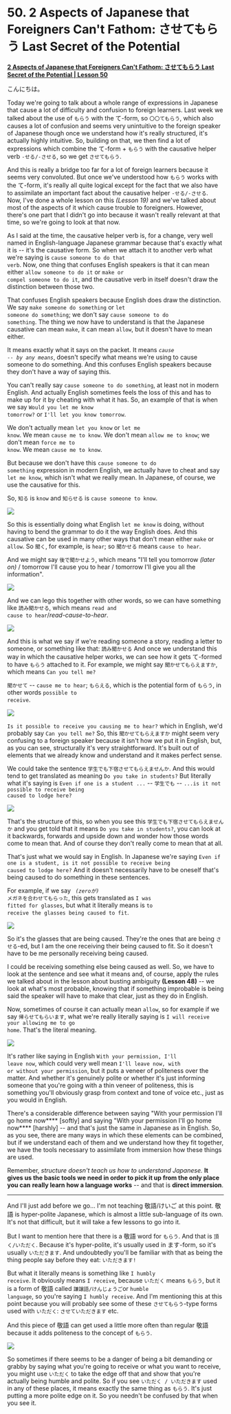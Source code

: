# **50. 2 Aspects of Japanese that Foreigners Can't Fathom: させてもらう Last Secret of the Potential**

[**2 Aspects of Japanese that Foreigners Can't Fathom: させてもらう Last Secret of the Potential | Lesson 50**](https://www.youtube.com/watch?v=r2j1o9wj2oA&list=PLg9uYxuZf8x_A-vcqqyOFZu06WlhnypWj&index=52&pp=iAQB)

こんにちは。

Today we're going to talk about a whole range of expressions in Japanese that cause a lot of difficulty and confusion to foreign learners. Last week we talked about the use of <code>もらう</code> with the て-form, so <code>〇〇てもらう</code>, which also causes a lot of confusion and seems very unintuitive to the foreign speaker of Japanese though once we understand how it's really structured, it's actually highly intuitive. So, building on that, we then find a lot of expressions which combine the て-form + <code>もらう</code> with the causative helper verb <code>-せる/-させる</code>, so we get <code>させてもらう</code>.

And this is really a bridge too far for a lot of foreign learners because it seems very convoluted. But once we've understood how <code>もらう</code> works with the て-form, it's really all quite logical except for the fact that we also have to assimilate an important fact about the causative helper <code>-せる/-させる</code>. Now, I've done a whole lesson on this *(Lesson 19)* and we've talked about most of the aspects of it which cause trouble to foreigners. However, there's one part that I didn't go into because it wasn't really relevant at that time, so we're going to look at that now.

As I said at the time, the causative helper verb is, for a change, very well named in English-language Japanese grammar because that's exactly what it is -- it's the causative form. So when we attach it to another verb what we're saying is <code>cause someone to do that verb</code>. Now, one thing that confuses English speakers is that it can mean either <code>allow someone to do it</code> or <code>make or compel someone to do it</code>, and the causative verb in itself doesn't draw the distinction between those two.

That confuses English speakers because English does draw the distinction. We say <code>make someone do something</code> or <code>let someone do something</code>; we don't say <code>cause someone to do something</code>. The thing we now have to understand is that the Japanese causative can mean <code>make</code>, it can mean <code>allow</code>, but it doesn't have to mean either.

It means exactly what it says on the packet. It means <code>*cause -- by any means*</code>, doesn't specify what means we're using to cause someone to do something. And this confuses English speakers because they don't have a way of saying this.

You can't really say <code>cause someone to do something</code>, at least not in modern English. And actually English sometimes feels the loss of this and has to make up for it by cheating with what it has. So, an example of that is when we say <code>Would you let me know tomorrow?</code> or <code>I'll let you know tomorrow</code>.

We don't actually mean <code>let you know</code> or <code>let me know</code>. We mean <code>cause me to know</code>. We don't mean <code>allow me to know</code>; we don't mean <code>force me to know</code>. We mean <code>cause me to know</code>.

But because we don't have this <code>cause someone to do something</code> expression in modern English, we actually have to cheat and say <code>let me know</code>, which isn't what we really mean. In Japanese, of course, we use the causative for this.

So, <code>知る</code> is <code>know</code> and <code>知らせる</code> is <code>cause someone to know</code>.

![](../media/image543.webp)

So this is essentially doing what English <code>let me know</code> is doing, without having to bend the grammar to do it the way English does. And this causative can be used in many other ways that don't mean either <code>make</code> or <code>allow</code>. So <code>聞く</code>, for example, is <code>hear</code>; so <code>聞かせる</code> means <code>cause to hear</code>.

And we might say <code>後で聞かせよう</code>, which means "I'll tell you tomorrow *(later on)* / tomorrow I'll cause you to hear / tomorrow I'll give you all the information".

![](../media/image682.webp)

And we can lego this together with other words, so we can have something like <code>読み聞かせる</code>, which means <code>read and cause to hear</code>/*read-cause-to-hear*.

![](../media/image666.webp)

And this is what we say if we're reading someone a story, reading a letter to someone, or something like that: <code>読み聞かせる</code> And once we understand this way in which the causative helper works, we can see how it gets て-formed to have <code>もらう</code> attached to it. For example, we might say <code>聞かせてもらえますか</code>, which means <code>Can you tell me?</code>

<code>聞かせて</code> -- <code>cause me to hear</code>; <code>もらえる</code>, which is the potential form of <code>もらう</code>, in other words <code>possible to receive</code>.

![](../media/image1101.webp)

<code>Is it possible to receive you causing me to hear?</code> which in English, we'd probably say <code>Can you tell me?</code> So, this <code>聞かせてもらえますか</code> might seem very confusing to a foreign speaker because it isn't how we put it in English, but, as you can see, structurally it's very straightforward. It's built out of elements that we already know and understand and it makes perfect sense.

We could take the sentence <code>学生でも下宿させてもらえませんか</code>. And this would tend to get translated as meaning <code>Do you take in students?</code> But literally what it's saying is <code>Even if one is a student ...</code> -- <code>学生でも</code> -- <code>...is it not possible to receive being caused to lodge here?</code>

![](../media/image133.webp)

That's the structure of this, so when you see this <code>学生でも下宿させてもらえませんか</code> and you get told that it means <code>Do you take in students?</code>, you can look at it backwards, forwards and upside down and wonder how those words come to mean that. And of course they don't really come to mean that at all.

That's just what we would say in English. In Japanese we're saying <code>Even if one is a student, is it not possible to receive being caused to lodge here?</code> And it doesn't necessarily have to be oneself that's being caused to do something in these sentences.

For example, if we say <code> *(zeroが)* メガネを合わせてもらった</code>, this gets translated as <code>I was fitted for glasses</code>, but what it literally means is <code>to receive the glasses being caused to fit</code>.

![](../media/image954.webp)

So it's the glasses that are being caused. They're the ones that are being <code>させる</code>-ed, but I am the one receiving their being caused to fit. So it doesn't have to be me personally receiving being caused.

I could be receiving something else being caused as well. So, we have to look at the sentence and see what it means and, of course, apply the rules we talked about in the lesson about busting ambiguity **(Lesson 48)** -- we look at what's most probable, knowing that if something improbable is being said the speaker will have to make that clear, just as they do in English.

Now, sometimes of course it can actually mean <code>allow</code>, so for example if we say <code>帰らせてもらいます</code>, what we're really literally saying is <code>I will receive your allowing me to go home</code>. That's the literal meaning.

![](../media/image1134.webp)

It's rather like saying in English <code>With your permission, I'll leave now</code>, which could very well mean <code>I'll leave now, with or without your permission</code>, but it puts a veneer of politeness over the matter. And whether it's genuinely polite or whether it's just informing someone that you're going with a thin veneer of politeness, this is something you'll obviously grasp from context and tone of voice etc., just as you would in English.

There's a considerable difference between saying "With your permission I'll go home now**** \[softly\] and saying "With your permission I'll go home now**** \[harshly\] -- and that's just the same in Japanese as in English. So, as you see, there are many ways in which these elements can be combined, but if we understand each of them and we understand how they fit together, we have the tools necessary to assimilate from immersion how these things are used.

Remember, *structure doesn't teach us how to understand Japanese.* **It gives us the basic tools we need in order to pick it up from the only place you can** **really learn how a language works** -- and that is **direct immersion**.

---

And I'll just add before we go... I'm not teaching 敬語/けいご at this point. 敬語 is hyper-polite Japanese, which is almost a little sub-language of its own. It's not that difficult, but it will take a few lessons to go into it.

But I want to mention here that there is a 敬語 word for <code>もらう</code>. And that is <code>頂く/いただく</code>. Because it's hyper-polite, it's usually used in ます-form, so it's usually <code>いただきます</code>. And undoubtedly you'll be familiar with that as being the thing people say before they eat: <code>いただきます!</code>

But what it literally means is something like <code>I humbly receive</code>. It obviously means <code>I receive</code>, because <code>いただく</code> means <code>もらう</code>, but it is a form of 敬語 called <code>謙譲語/けんじょうご</code>or <code>humble language</code>, so you're saying <code>I humbly receive</code>. And I'm mentioning this at this point because you will probably see some of these <code>させてもらう</code>-type forms used with <code>いただく</code>: <code>させていただきます</code> etc.

And this piece of 敬語 can get used a little more often than regular 敬語 because it adds politeness to the concept of <code>もらう</code>.

![](../media/image1060.webp)

So sometimes if there seems to be a danger of being a bit demanding or grabby by saying what you're going to receive or what you want to receive, you might use <code>いただく</code> to take the edge off that and show that you're actually being humble and polite. So if you see <code>いただく / いただきます</code> used in any of these places, it means exactly the same thing as <code>もらう</code>. It's just putting a more polite edge on it. So you needn't be confused by that when you see it.

